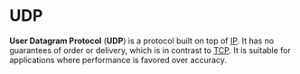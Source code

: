 # UDP

**User Datagram Protocol** (**UDP**) is a protocol built on top of [IP](./ip).
It has no guarantees of order or delivery, which is in contrast to [TCP](./tcp).
It is suitable for applications where performance is favored over accuracy.
